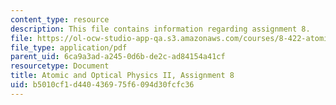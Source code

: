 ```yaml
---
content_type: resource
description: This file contains information regarding assignment 8.
file: https://ol-ocw-studio-app-qa.s3.amazonaws.com/courses/8-422-atomic-and-optical-physics-ii-spring-2013/b5010cf1d440436975f6094d30fcfc36_MIT8_422S13_hw8.pdf
file_type: application/pdf
parent_uid: 6ca9a3ad-a245-0d6b-de2c-ad84154a41cf
resourcetype: Document
title: Atomic and Optical Physics II, Assignment 8
uid: b5010cf1-d440-4369-75f6-094d30fcfc36
---
```

